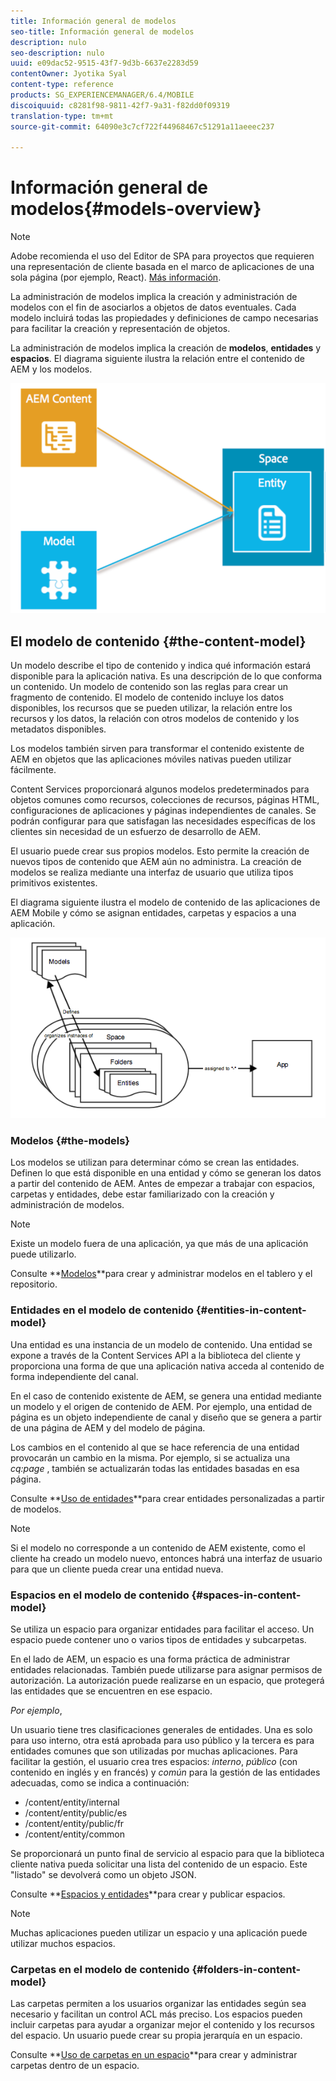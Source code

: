 ```yaml
---
title: Información general de modelos
seo-title: Información general de modelos
description: nulo
seo-description: nulo
uuid: e09dac52-9515-43f7-9d3b-6637e2283d59
contentOwner: Jyotika Syal
content-type: reference
products: SG_EXPERIENCEMANAGER/6.4/MOBILE
discoiquuid: c8281f98-9811-42f7-9a31-f82dd0f09319
translation-type: tm+mt
source-git-commit: 64090e3c7cf722f44968467c51291a11aeeec237

---
```



# Información general de modelos{#models-overview}

>[!NOTE]
>
>Adobe recomienda el uso del Editor de SPA para proyectos que requieren una representación de cliente basada en el marco de aplicaciones de una sola página (por ejemplo, React). [Más información](/help/sites-developing/spa-overview.md).

La administración de modelos implica la creación y administración de modelos con el fin de asociarlos a objetos de datos eventuales. Cada modelo incluirá todas las propiedades y definiciones de campo necesarias para facilitar la creación y representación de objetos.

La administración de modelos implica la creación de **modelos**, **entidades** y **espacios**. El diagrama siguiente ilustra la relación entre el contenido de AEM y los modelos.

![chlimage_1-81](assets/chlimage_1-81.png)

## El modelo de contenido {#the-content-model}

Un modelo describe el tipo de contenido y indica qué información estará disponible para la aplicación nativa. Es una descripción de lo que conforma un contenido. Un modelo de contenido son las reglas para crear un fragmento de contenido. El modelo de contenido incluye los datos disponibles, los recursos que se pueden utilizar, la relación entre los recursos y los datos, la relación con otros modelos de contenido y los metadatos disponibles.

Los modelos también sirven para transformar el contenido existente de AEM en objetos que las aplicaciones móviles nativas pueden utilizar fácilmente.

Content Services proporcionará algunos modelos predeterminados para objetos comunes como recursos, colecciones de recursos, páginas HTML, configuraciones de aplicaciones y páginas independientes de canales. Se podrán configurar para que satisfagan las necesidades específicas de los clientes sin necesidad de un esfuerzo de desarrollo de AEM.

El usuario puede crear sus propios modelos. Esto permite la creación de nuevos tipos de contenido que AEM aún no administra. La creación de modelos se realiza mediante una interfaz de usuario que utiliza tipos primitivos existentes.

El diagrama siguiente ilustra el modelo de contenido de las aplicaciones de AEM Mobile y cómo se asignan entidades, carpetas y espacios a una aplicación.

![chlimage_1-82](assets/chlimage_1-82.png)

### Modelos {#the-models}

Los modelos se utilizan para determinar cómo se crean las entidades. Definen lo que está disponible en una entidad y cómo se generan los datos a partir del contenido de AEM. Antes de empezar a trabajar con espacios, carpetas y entidades, debe estar familiarizado con la creación y administración de modelos.

>[!NOTE]
>
>Existe un modelo fuera de una aplicación, ya que más de una aplicación puede utilizarlo.


Consulte **[Modelos](/help/mobile/administer-mobile-apps.md)**para crear y administrar modelos en el tablero y el repositorio.

### Entidades en el modelo de contenido {#entities-in-content-model}

Una entidad es una instancia de un modelo de contenido. Una entidad se expone a través de la Content Services API a la biblioteca del cliente y proporciona una forma de que una aplicación nativa acceda al contenido de forma independiente del canal.

En el caso de contenido existente de AEM, se genera una entidad mediante un modelo y el origen de contenido de AEM. Por ejemplo, una entidad de página es un objeto independiente de canal y diseño que se genera a partir de una página de AEM y del modelo de página.

Los cambios en el contenido al que se hace referencia de una entidad provocarán un cambio en la misma. Por ejemplo, si se actualiza una *cq:page* , también se actualizarán todas las entidades basadas en esa página.

Consulte **[Uso de entidades](/help/mobile/spaces-and-entities.md)**para crear entidades personalizadas a partir de modelos.

>[!NOTE]
>
>Si el modelo no corresponde a un contenido de AEM existente, como el cliente ha creado un modelo nuevo, entonces habrá una interfaz de usuario para que un cliente pueda crear una entidad nueva.


### Espacios en el modelo de contenido {#spaces-in-content-model}

Se utiliza un espacio para organizar entidades para facilitar el acceso. Un espacio puede contener uno o varios tipos de entidades y subcarpetas.

En el lado de AEM, un espacio es una forma práctica de administrar entidades relacionadas. También puede utilizarse para asignar permisos de autorización. La autorización puede realizarse en un espacio, que protegerá las entidades que se encuentren en ese espacio.

*Por ejemplo*,

Un usuario tiene tres clasificaciones generales de entidades. Una es solo para uso interno, otra está aprobada para uso público y la tercera es para entidades comunes que son utilizadas por muchas aplicaciones. Para facilitar la gestión, el usuario crea tres espacios: *interno*, *público* (con contenido en inglés y en francés) y *común* para la gestión de las entidades adecuadas, como se indica a continuación:

* /content/entity/internal
* /content/entity/public/es
* /content/entity/public/fr
* /content/entity/common

Se proporcionará un punto final de servicio al espacio para que la biblioteca cliente nativa pueda solicitar una lista del contenido de un espacio. Este &quot;listado&quot; se devolverá como un objeto JSON.

Consulte **[Espacios y entidades](/help/mobile/spaces-and-entities.md)**para crear y publicar espacios.

>[!NOTE]
>
>Muchas aplicaciones pueden utilizar un espacio y una aplicación puede utilizar muchos espacios.

### Carpetas en el modelo de contenido {#folders-in-content-model}

Las carpetas permiten a los usuarios organizar las entidades según sea necesario y facilitan un control ACL más preciso. Los espacios pueden incluir carpetas para ayudar a organizar mejor el contenido y los recursos del espacio. Un usuario puede crear su propia jerarquía en un espacio.

Consulte **[Uso de carpetas en un espacio](/help/mobile/spaces-and-entities.md)**para crear y administrar carpetas dentro de un espacio.

